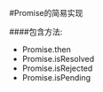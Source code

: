 #Promise的简易实现

####包含方法:

* Promise.then
* Promise.isResolved
* Promise.isRejected
* Promise.isPending